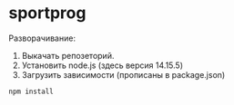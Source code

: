 # sportprog

Разворачивание:
1) Выкачать репозеторий.
2) Установить node.js (здесь версия 14.15.5)
3) Загрузить зависимости (прописаны в package.json)
```console
npm install
```

